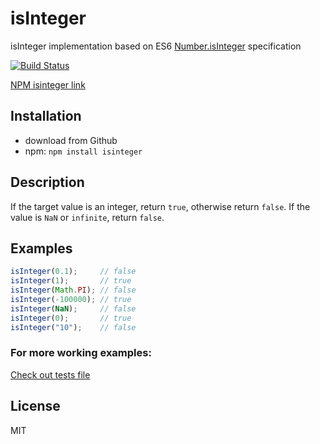 isInteger
=========
isInteger implementation based on ES6 [Number.isInteger](https://developer.mozilla.org/pl/docs/Web/JavaScript/Reference/Global_Objects/Number/isInteger) specification

[![Build Status](https://travis-ci.org/Sahadar/isInteger.svg)](https://travis-ci.org/Sahadar/isInteger)

[NPM isinteger link](https://www.npmjs.com/package/isinteger)

## Installation
* download from Github
* npm: `npm install isinteger`

## Description

If the target value is an integer, return `true`, otherwise return `false`. If the value is `NaN` or `infinite`, return `false`.

## Examples

```javascript
isInteger(0.1);     // false
isInteger(1);       // true
isInteger(Math.PI); // false
isInteger(-100000); // true
isInteger(NaN);     // false
isInteger(0);       // true
isInteger("10");    // false
```

### For more working examples:

[Check out tests file](https://github.com/Sahadar/isInteger/blob/master/test/main.js)

## License

MIT